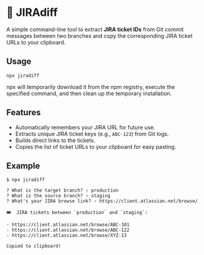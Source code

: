 # 🦒 JIRAdiff

A simple command-line tool to extract **JIRA ticket IDs** from Git commit messages between two branches and copy the corresponding JIRA ticket URLs to your clipboard.

## Usage

```
npx jiradiff
```

npx will temporarily download it from the npm registry, execute the specified command, and then clean up the temporary installation.

## Features

-   Automatically remembers your JIRA URL for future use.
-   Extracts unique JIRA ticket keys (e.g., `ABC-123`) from Git logs.
-   Builds direct links to the tickets.
-   Copies the list of ticket URLs to your clipboard for easy pasting.

## Example

```
$ npx jiradiff
```

```
? What is the target branch? › production
? What is the source branch? › staging
? What's your JIRA browse link? › https://client.atlassian.net/browse/

🎟️  JIRA tickets between `production` and `staging`:

- https://client.atlassian.net/browse/ABC-101
- https://client.atlassian.net/browse/ABC-122
- https://client.atlassian.net/browse/XYZ-13

Copied to clipboard!
```
